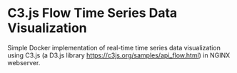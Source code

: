 # C3.js Flow Time Series Data Visualization
Simple Docker implementation of real-time time series data visualization using C3.js (a D3.js library https://c3js.org/samples/api_flow.html) in NGINX webserver.
